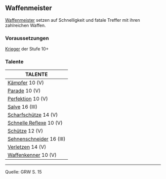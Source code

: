 ## Waffenmeister

[Waffenmeister](charaktere-heldenklassen-waffenmeister.md) setzen auf Schnelligkeit und fatale Treffer mit ihren zahlreichen Waffen.

### Voraussetzungen

[Krieger](charaktere-klasse-krieger.md) der Stufe 10+

### Talente

| TALENTE                                                |
| ------------------------------------------------------ |
| [Kämpfer](talente/kaempfer.md) 10 (V)                  |
| [Parade](talente/parade.md) 10 (V)                     |
| [Perfektion](talente/perfektion.md) 10 (V)             |
| [Salve](talente/salve.md) 16 (III)                     |
| [Scharfschütze](talente/scharfschuetze.md) 14 (V)      |
| [Schnelle Reflexe](talente/schnelle-reflexe.md) 10 (V) |
| [Schütze](talente/schuetze.md) 12 (V)                  |
| [Sehnenschneider](talente/sehnenschneider.md) 16 (III) |
| [Verletzen](talente/verletzen.md) 14 (V)               |
| [Waffenkenner](talente/waffenkenner.md) 10 (V)         |

---

Quelle: GRW S. 15
